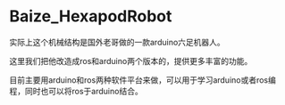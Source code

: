 # Baize_HexapodRobot

实际上这个机械结构是国外老哥做的一款arduino六足机器人。

这里我们把他改造成ros和arduino两个版本的，提供更多丰富的功能。

目前主要用arduino和ros两种软件平台来做，可以用于学习arduino或者ros编程，同时也可以将ros于arduino结合。
